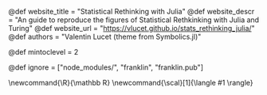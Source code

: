 <!--
Add here global page variables to use throughout your
website.
The website_* must be defined for the RSS to work
-->
@def website_title = "Statistical Rethinking with Julia"
@def website_descr = "An guide to reproduce the figures of Statistical Rethkinking with Julia and Turing"
@def website_url   = "https://vlucet.github.io/stats_rethinking_julia/"
@def authors = "Valentin Lucet (theme from Symbolics.jl)"

@def mintoclevel = 2

<!--
Add here files or directories that should be ignored by Franklin, otherwise
these files might be copied and, if markdown, processed by Franklin which
you might not want. Indicate directories by ending the name with a `/`.
-->
@def ignore = ["node_modules/", "franklin", "franklin.pub"]

<!--
Add here global latex commands to use throughout your
pages. It can be math commands but does not need to be.
For instance:
* \newcommand{\phrase}{This is a long phrase to copy.}
-->
\newcommand{\R}{\mathbb R}
\newcommand{\scal}[1]{\langle #1 \rangle}

